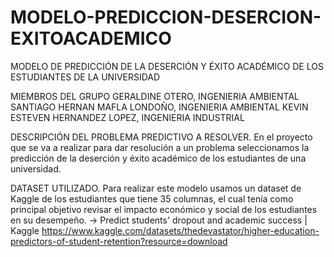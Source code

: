 # MODELO-PREDICCION-DESERCION-EXITOACADEMICO
MODELO DE PREDICCIÓN DE LA DESERCIÓN Y ÉXITO ACADÉMICO DE LOS ESTUDIANTES DE LA UNIVERSIDAD 

MIEMBROS DEL GRUPO
GERALDINE OTERO, INGENIERIA AMBIENTAL 
SANTIAGO HERNAN MAFLA LONDOÑO, INGENIERIA AMBIENTAL
KEVIN ESTEVEN HERNANDEZ LOPEZ, INGENIERIA INDUSTRIAL 

DESCRIPCIÓN DEL PROBLEMA PREDICTIVO A RESOLVER.
En el proyecto que se va a realizar para dar resolución a un problema seleccionamos la predicción de la deserción y éxito académico de los estudiantes de una universidad.

DATASET UTILIZADO.
Para realizar este modelo usamos un dataset de Kaggle de los estudiantes que tiene 35 columnas, el cual tenía como principal objetivo revisar el impacto económico y social de los estudiantes en su desempeño.
->  Predict students' dropout and academic success | Kaggle
https://www.kaggle.com/datasets/thedevastator/higher-education-predictors-of-student-retention?resource=download

